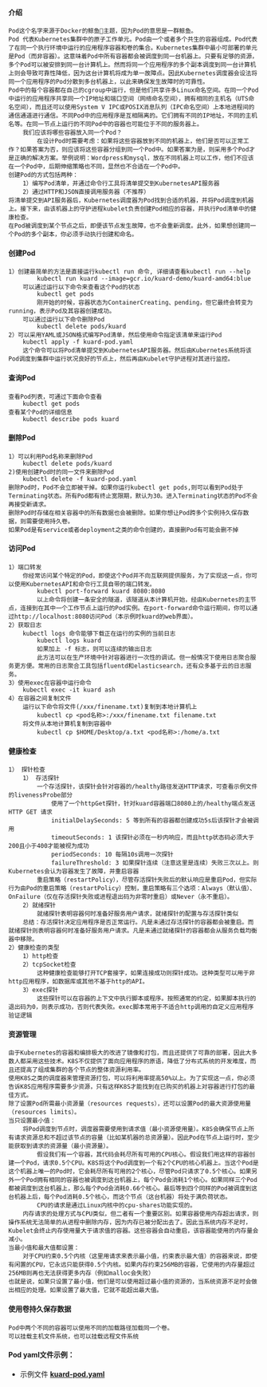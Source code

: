 #### 介绍

    Pod这个名字来源于Docker的鲸鱼🐳主题，因为Pod的意思是一群鲸鱼。
    Pod 代表Kubernetes集群中的原子工作单元。Pod由一个或者多个共生的容器组成。Pod代表了在同一个执行环境中运行的应用程序容器和卷的集合。Kubernetes集群中最小可部署的单元是Pod（而非容器）。这意味着Pod中所有容器都会被调度到同一台机器上。只要有足够的资源，多个Pod可以被安排到同一台计算机上。然而将同一个应用程序的多个副本调度到同一台计算机上则会导致可靠性降低，因为这台计算机将成为单一故障点。因此Kubernetes调度器会设法将同一个应用程序的Pod分散到多台机器上，以此来确保发生故障时的可靠性。
    Pod中的每个容器都在自己的cgroup中运行，但是他们共享许多Linux命名空间。在同一个Pod中运行的应用程序共享同一个IP地址和端口空间（网络命名空间），拥有相同的主机名（UTS命名空间），而且还可以使用System V IPC或POSIX消息队列（IPC命名空间）上本地进程间的通信通道进行通信。不同Pod中的应用程序是互相隔离的。它们拥有不同的IP地址，不同的主机名等。在同一节点上运行的不同Pod中的容器也可能位于不同的服务器上。
        我们应该将哪些容器放入同一个Pod？
            在设计Pod时需要考虑：如果将这些容器放到不同的机器上，他们是否可以正常工作？如果答案为否，则应该将这些容器分组到同一个Pod中。如果答案为是，则采用多个Pod才是正确的解决方案。举例说明：Wordpress和mysql，放在不同机器上可以工作，他们不应该在一个Pod中，后期伸缩策略也不同，显然也不合适在一个Pod中。
    创建Pod的方式包括两种：
        1）编写Pod清单，并通过命令行工具将清单提交到KubernetesAPI服务器
        2）通过HTTP和JSON直接调用服务器（不推荐）
    将清单提交到API服务器后，Kubernetes调度器为Pod找到合适的机器，并将Pod调度到机器上。接下来，由该机器上的守护进程kubelet负责创建Pod相应的容器，并执行Pod清单中的健康检查。
    在Pod被调度到某个节点之后，即便该节点发生故障，也不会重新调度。此外，如果想创建同一个Pod的多个副本，你必须手动执行创建和命名。

#### 创建Pod

    1）创建最简单的方法是直接运行kubectl run 命令, 详细请查看kubectl run --help
            kubectl run kuard --image=gcr.io/kuard-demo/kuard-amd64:blue 
        可以通过运行以下命令来查看这个Pod的状态
            kubectl get pods 
            刚开始的时候，容器状态为ContainerCreating、pending，但它最终会转变为running，表示Pod及其容器创建成功。
        可以通过运行以下命令删除Pod
            kubectl delete pods/kuard 
    2）可以采用YAML或JSON格式编写Pod清单，然后使用命令指定该清单来运行Pod
        kubectl apply -f kuard-pod.yaml
        这个命令可以将Pod清单提交到KubernetesAPI服务器。然后由Kubernetes系统将该Pod调度到集群中运行状况良好的节点上，然后再由Kubelet守护进程对其进行监控。

#### 查询Pod

    查看Pod列表，可通过下面命令查看
        kubectl get pods
    查看某个Pod的详细信息
        kubectl describe pods kuard

#### 删除Pod

    1）可以利用Pod名称来删除Pod
        kubectl delete pods/kuard
    2)使用创建Pod时的同一文件来删除Pod
        kubectl delete -f kuard-pod.yaml
    删除Pod时，Pod不会立即被干掉。如果你运行kubectl get pods,则可以看到Pod处于Terminating状态。所有Pod都有终止宽限期，默认为30。进入Terminating状态的Pod不会再接受新请求。
    删除Pod时存储在相关容器中的所有数据也会被删除。如果你想让Pod跨多个实例持久保存数据，则需要使用持久卷。
    如果Pod是有service或者deployment之类的命令创建的，直接删Pod有可能会删不掉

#### 访问Pod

    1）端口转发
        你经常访问某个特定的Pod，即使这个Pod并不向互联网提供服务，为了实现这一点，你可以使用KubernetesAPI和命令行工具自带的端口转发。
            kubectl port-forward kuard 8080:8080
            以上命令将创建一条安全的隧道，该隧道从本计算机开始，经由Kubernetes的主节点，连接到在其中一个工作节点上运行的Pod实例。在port-forward命令运行期间，你可以通过http://localhost:8080访问Pod（本示例时kuard的web界面）。
    2）获取日志
        kubectl logs 命令能够下载正在运行的实例的当前日志
            kubectl logs kuard
            如果加上 -f 标志，则可以连续的输出日志
            此方法可以在生产环境中针对容器进行一次性的调试。但一般情况下使用日志聚合服务更方便。常用的日志聚合工具包括fluentd和elasticsearch，还有众多基于云的日志服务。
    3）使用exec在容器中运行命令
        kubectl exec -it kuard ash
    4）在容器之间复制文件
        运行以下命令将文件(/xxx/finename.txt)复制到本地计算机上
            kubectl cp <pod名称>:/xxx/finename.txt filename.txt
        将文件从本地计算机复制到容器中
            kubectl cp $HOME/Desktop/a.txt <pod名称>:/home/a.txt

#### 健康检查

    1） 探针检查
        1） 存活探针
            一个存活探针，该探针会针对容器的/healthy路径发送HTTP请求，可查看示例文件的livenessProbe部分
                使用了一个httpGet探针，针对kuard容器端口8080上的/healthy端点发送HTTP GET 请求
                initialDelaySeconds: 5 等到所有的容器都创建成功5s后该探针才会被调用
                timeoutSeconds: 1 该探针必须在一秒内响应，而且http状态码必须大于200且小于400才能被视为成功
                periodSeconds: 10 每隔10s调用一次探针
                failureThreshold: 3 如果探针连续（注意这里是连续）失败三次以上。则Kubernetes会认为容器发生了故障，并重启容器
            重启策略（restartPolicy），尽管存活探针失败后的默认响应是重启Pod，但实际行为由Pod的重启策略（restartPolicy）控制，重启策略有三个选项：Always（默认值）、OnFailure（仅在存活探针失败或进程退出码为非零时重启）或Never（永不重启）。
        2）就绪探针
            就绪探针表明容器何时准备好服务用户请求，就绪探针的配置与存活探针类似
        总结：存活探针决定应用程序是否正常运行。凡是未通过存活探针的容器都会被重启。而就绪探针则表明容器何时准备好服务用户请求。凡是未通过就绪探针的容器都会从服务负载均衡器中移除。
    2）健康检查的类型
        1）http检查
        2）tcpSocket检查
            这种健康检查能够打开TCP套接字，如果连接成功则探针成功。这种类型可以用于非http应用程序，如数据库或其他不基于http的API。
        3）exec探针
            这些探针可以在容器的上下文中执行脚本或程序。按照通常的约定，如果脚本执行的退出码为0，则表示成功，否则代表失败。exec脚本常用于不适合http调用的自定义应用程序验证逻辑

#### 资源管理

    由于Kubernetes的容器和编排极大的改进了镜像和打包，而且还提供了可靠的部署，因此大多数人都采用这些技术。K8S不仅提供了面向应用程序的原语，降低了分布式系统的开发难度，而且还提高了组成集群的各个节点的整体资源利用率。
    使用K8S之类的调度器来管理资源打包，可以将利用率提高50%以上。为了实现这一点，你必须告诉K8S应用程序需要多少资源，只有这样K8S才能找到在已购买的机器上对容器进行打包的最佳方式。
    除了设置Pod所需最小资源量（resources requests），还可以设置Pod的最大资源使用量（resources limits）。
    当只设置最小值：
        将Pod调度到节点时，调度器需要使用到请求值（最小资源使用量）。K8S会确保节点上所有请求资源总和不超过该节点的容量（比如某机器的总资源量）。因此Pod在节点上运行时，至少能获取到请求的资源量（最小资源量）。
            假设我们有一个容器，其代码会耗尽所有可用的CPU核心。假设我们用这样的容器创建一个Pod，请求0.5个CPU。K8S将这个Pod调度到一个有2个CPU的核心机器上。当这个Pod是这个机器上唯一的Pod时，它会耗尽所有可用的2个核心，尽管Pod只请求了0.5个核心。如果另外一个Pod拥有相同的容器也被调度到这台机器上，每个Pod会消耗1个核心。如果同样三个Pod都被调度到这台机器上，那么每个Pod会消耗0.66个核心。最后等到四个同样的Pod被调度到这台机器上后，每个Pod消耗0.5个核心，而这个节点（这台机器）将处于满负荷状态。
            CPU的请求是通过Linux内核中的cpu-shares功能实现的。
        内存请求的处理方式与CPU类似，但二者有一个重要区别。如果容器使用内存超出请求，则操作系统无法简单的从进程中删除内存，因为内存已被分配出去了。因此当系统内存不足时，Kubelet会终止内存使用量大于请求值的容器。这些容器会自动重启，该容器能使用的内存量会减小。
    当最小值和最大值都设置：
        对于CPU约束0.5个内核（这里用请求来表示最小值，约束表示最大值）的容器来说，即使有闲置的CPU，它永远只能获得0.5个内核。如果内存约束256MB的容器，它使用的内存量超过256MB则再也无法获得更多内存（例如malloc会失败）
    也就是说，如果只设置了最小值，他们是可以使用超过最小值的资源的，当系统资源不足时会做出相应的处理。如果设置了最大值，它就不能超出最大值。

#### 使用卷持久保存数据

    Pod中两个不同的容器可以使用不同的加载路径加载同一个卷。
    可以挂载主机文件系统，也可以挂载远程文件系统

#### Pod yaml文件示例：

- 示例文件 [**kuard-pod.yaml**](../demo/kuard-pod-demo.yaml)
